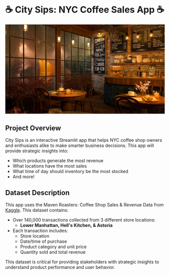 # ☕ City Sips: NYC Coffee Sales App ☕
![CoffeeShop](Images/Coffeeshop.jpg)

## Project Overview 
City Sips is an interactive Streamlit app that helps NYC coffee shop owners and enthusiasts alike to make smarter business decisions. This app will provide strategic insights into: 
- Which products generate the most revenue
- What locations have the most sales
- What time of day should inventory be the most stocked
- And more!

## Dataset Description
This app uses the Maven Roasters: Coffee Shop Sales & Revenue Data from [Kaggle](https://www.kaggle.com/datasets/agungpambudi/trends-product-coffee-shop-sales-revenue-dataset/code). This dataset contains: 
- Over 140,000 transactions collected from 3 different store locations:
    - **Lower Manhattan, Hell's Kitchen, & Astoria**
- Each transaction includes:
    - Store location
    - Date/time of purchase
    - Product category and unit price
    - Quantity sold and total revenue
      
This dataset is critical for providing stakeholders with strategic insights to understand product performance and user behavior.

